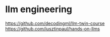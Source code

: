 # llm engineering
https://github.com/decodingml/llm-twin-course<br />
https://github.com/iusztinpaul/hands-on-llms
